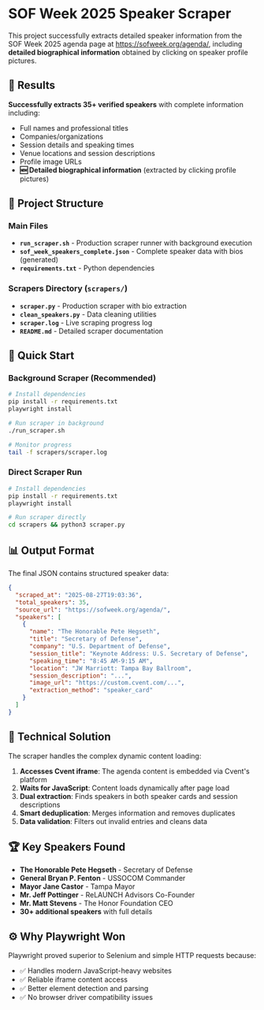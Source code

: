 # SOF Week 2025 Speaker Scraper

This project successfully extracts detailed speaker information from the SOF Week 2025 agenda page at https://sofweek.org/agenda/, including **detailed biographical information** obtained by clicking on speaker profile pictures.

## 🎯 Results

**Successfully extracts 35+ verified speakers** with complete information including:
- Full names and professional titles
- Companies/organizations  
- Session details and speaking times
- Venue locations and session descriptions
- Profile image URLs
- **🆕 Detailed biographical information** (extracted by clicking profile pictures)

## 📁 Project Structure

### Main Files
- **`run_scraper.sh`** - Production scraper runner with background execution
- **`sof_week_speakers_complete.json`** - Complete speaker data with bios (generated)
- **`requirements.txt`** - Python dependencies

### Scrapers Directory (`scrapers/`)
- **`scraper.py`** - Production scraper with bio extraction
- **`clean_speakers.py`** - Data cleaning utilities
- **`scraper.log`** - Live scraping progress log
- **`README.md`** - Detailed scraper documentation

## 🚀 Quick Start

### Background Scraper (Recommended)
```bash
# Install dependencies
pip install -r requirements.txt
playwright install

# Run scraper in background
./run_scraper.sh

# Monitor progress
tail -f scrapers/scraper.log
```

### Direct Scraper Run
```bash
# Install dependencies
pip install -r requirements.txt
playwright install

# Run scraper directly
cd scrapers && python3 scraper.py
```

## 📊 Output Format

The final JSON contains structured speaker data:

```json
{
  "scraped_at": "2025-08-27T19:03:36",
  "total_speakers": 35,
  "source_url": "https://sofweek.org/agenda/",
  "speakers": [
    {
      "name": "The Honorable Pete Hegseth",
      "title": "Secretary of Defense",
      "company": "U.S. Department of Defense",
      "session_title": "Keynote Address: U.S. Secretary of Defense",
      "speaking_time": "8:45 AM-9:15 AM",
      "location": "JW Marriott: Tampa Bay Ballroom",
      "session_description": "...",
      "image_url": "https://custom.cvent.com/...",
      "extraction_method": "speaker_card"
    }
  ]
}
```

## 🔧 Technical Solution

The scraper handles the complex dynamic content loading:

1. **Accesses Cvent iframe**: The agenda content is embedded via Cvent's platform
2. **Waits for JavaScript**: Content loads dynamically after page load
3. **Dual extraction**: Finds speakers in both speaker cards and session descriptions
4. **Smart deduplication**: Merges information and removes duplicates
5. **Data validation**: Filters out invalid entries and cleans data

## 🏆 Key Speakers Found

- **The Honorable Pete Hegseth** - Secretary of Defense
- **General Bryan P. Fenton** - USSOCOM Commander
- **Mayor Jane Castor** - Tampa Mayor
- **Mr. Jeff Pottinger** - ReLAUNCH Advisors Co-Founder
- **Mr. Matt Stevens** - The Honor Foundation CEO
- **30+ additional speakers** with full details

## ⚙️ Why Playwright Won

Playwright proved superior to Selenium and simple HTTP requests because:
- ✅ Handles modern JavaScript-heavy websites
- ✅ Reliable iframe content access
- ✅ Better element detection and parsing
- ✅ No browser driver compatibility issues